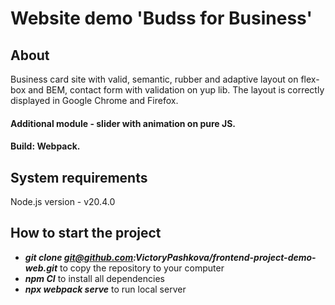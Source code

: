 # Website demo 'Budss for Business'

## About

Business card site with valid, semantic, rubber and adaptive layout on flex-box and BEM, contact form with validation on yup lib. The layout is correctly displayed in Google Chrome and Firefox. 

#### Additional module - slider with animation on pure JS. 

#### Build: Webpack.

## System requirements
Node.js version - v20.4.0

## How to start the project

- _**git clone git@github.com:VictoryPashkova/frontend-project-demo-web.git**_ to copy the repository to your computer
- _**npm CI**_ to install all dependencies
- _**npx webpack serve**_ to run local server
